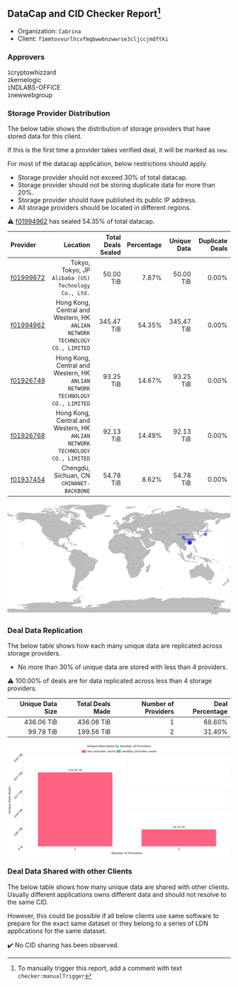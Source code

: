 ## DataCap and CID Checker Report[^1]
 - Organization: `Cabrina`
 - Client: `f1mmtovvurlhcvfmqbww6nzwwrse3cljccjmdftki`
### Approvers
`1`cryptowhizzard<br/>`2`kernelogic<br/>`1`NDLABS-OFFICE<br/>`1`newwebgroup

### Storage Provider Distribution
The below table shows the distribution of storage providers that have stored data for this client.

If this is the first time a provider takes verified deal, it will be marked as `new`.

For most of the datacap application, below restrictions should apply.
 - Storage provider should not exceed 30% of total datacap.
 - Storage provider should not be storing duplicate data for more than 20%.
 - Storage provider should have published its public IP address.
 - All storage providers should be located in different regions.

⚠️ [f01994962](https://filfox.info/en/address/f01994962) has sealed 54.35% of total datacap.

| Provider                                              |                                                                        Location | Total Deals Sealed | Percentage | Unique Data | Duplicate Deals |
| :---------------------------------------------------- | ------------------------------------------------------------------------------: | -----------------: | ---------: | ----------: | --------------: |
| [f01999672](https://filfox.info/en/address/f01999672) |                        Tokyo, Tokyo, JP<br/>`Alibaba (US) Technology Co., Ltd.` |          50.00 TiB |      7.87% |   50.00 TiB |           0.00% |
| [f01994962](https://filfox.info/en/address/f01994962) | Hong Kong, Central and Western, HK<br/>`ANLIAN NETWORK TECHNOLOGY CO., LIMITED` |         345.47 TiB |     54.35% |  345.47 TiB |           0.00% |
| [f01926749](https://filfox.info/en/address/f01926749) | Hong Kong, Central and Western, HK<br/>`ANLIAN NETWORK TECHNOLOGY CO., LIMITED` |          93.25 TiB |     14.67% |   93.25 TiB |           0.00% |
| [f01926768](https://filfox.info/en/address/f01926768) | Hong Kong, Central and Western, HK<br/>`ANLIAN NETWORK TECHNOLOGY CO., LIMITED` |          92.13 TiB |     14.49% |   92.13 TiB |           0.00% |
| [f01937454](https://filfox.info/en/address/f01937454) |                                    Chengdu, Sichuan, CN<br/>`CHINANET-BACKBONE` |          54.78 TiB |      8.62% |   54.78 TiB |           0.00% |

![Provider Distribution](https://raw.githubusercontent.com/data-preservation-programs/filplus-checker-assets/main/filecoin-project/filecoin-plus-large-datasets/issues/1144/1674568669158.png)
### Deal Data Replication
The below table shows how each many unique data are replicated across storage providers.
- No more than 30% of unique data are stored with less than 4 providers.

⚠️ 100.00% of deals are for data replicated across less than 4 storage providers.

| Unique Data Size | Total Deals Made | Number of Providers | Deal Percentage |
| ---------------: | ---------------: | ------------------: | --------------: |
|       436.06 TiB |       436.06 TiB |                   1 |          68.60% |
|        99.78 TiB |       199.56 TiB |                   2 |          31.40% |

![Replication Distribution](https://raw.githubusercontent.com/data-preservation-programs/filplus-checker-assets/main/filecoin-project/filecoin-plus-large-datasets/issues/1144/1674568669956.png)
### Deal Data Shared with other Clients
The below table shows how many unique data are shared with other clients.
Usually different applications owns different data and should not resolve to the same CID.

However, this could be possible if all below clients use same software to prepare for the exact same dataset or they belong to a series of LDN applications for the same dataset.

✔️ No CID sharing has been observed.

[^1]: To manually trigger this report, add a comment with text `checker:manualTrigger`
